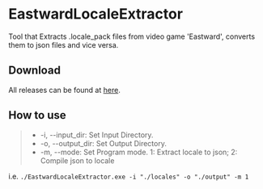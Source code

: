 # EastwardLocaleExtractor

Tool that Extracts .locale_pack files from video game 'Eastward', converts them to json files and vice versa.

## Download

All releases can be found at [here](https://github.com/VriskaSerket51/EastwardLocaleExtractor/releases).

## How to use

> * -i, --input_dir: Set Input Directory.
> * -o, --output_dir: Set Output Directory.
> * -m, --mode: Set Program mode. 1: Extract locale to json; 2: Compile json to locale

i.e.
`./EastwardLocaleExtractor.exe -i "./locales" -o "./output" -m 1`
